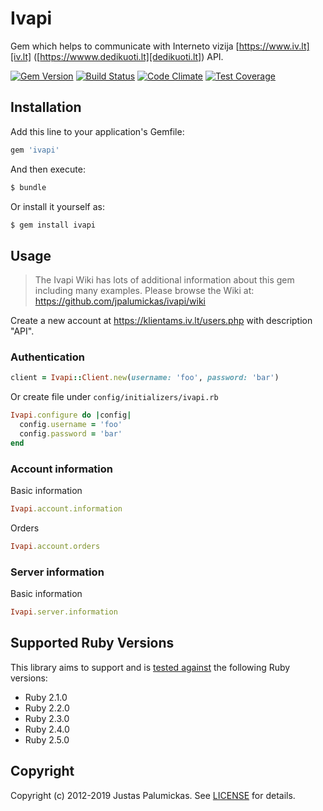 # Ivapi

Gem which helps to communicate with Interneto vizija [https://www.iv.lt][iv.lt] ([https://wwww.dedikuoti.lt][dedikuoti.lt]) API.

[![Gem Version](https://img.shields.io/gem/v/ivapi.svg?style=flat-square)][rubygems]
[![Build Status](https://img.shields.io/travis/jpalumickas/ivapi.svg?style=flat-square)][travis]
[![Code Climate](https://img.shields.io/codeclimate/maintainability/jpalumickas/ivapi.svg?style=flat-square)][codeclimate]
[![Test Coverage](https://img.shields.io/codeclimate/c/jpalumickas/ivapi.svg?style=flat-square)][codeclimate_coverage]

## Installation

Add this line to your application's Gemfile:

```rb
gem 'ivapi'
```

And then execute:
```sh
$ bundle
```

Or install it yourself as:

```sh
$ gem install ivapi
```

## Usage

> The Ivapi Wiki has lots of additional information about this gem including many examples. Please browse the Wiki at:
https://github.com/jpalumickas/ivapi/wiki

Create a new account at https://klientams.iv.lt/users.php with description "API".

### Authentication
```rb
client = Ivapi::Client.new(username: 'foo', password: 'bar')
```

Or create file under `config/initializers/ivapi.rb`

```rb
Ivapi.configure do |config|
  config.username = 'foo'
  config.password = 'bar'
end
```

### Account information

Basic information
```rb
Ivapi.account.information
```

Orders
```rb
Ivapi.account.orders
```

### Server information

Basic information
```rb
Ivapi.server.information
```


## Supported Ruby Versions

This library aims to support and is [tested against][travis] the following Ruby
versions:

* Ruby 2.1.0
* Ruby 2.2.0
* Ruby 2.3.0
* Ruby 2.4.0
* Ruby 2.5.0

## Copyright
Copyright (c) 2012-2019 Justas Palumickas.
See [LICENSE][license] for details.

[rubygems]: https://rubygems.org/gems/ivapi
[travis]: https://travis-ci.org/jpalumickas/ivapi
[codeclimate]: https://codeclimate.com/github/jpalumickas/ivapi
[codeclimate_coverage]: https://codeclimate.com/github/jpalumickas/ivapi/test_coverage

[iv.lt]: https://www.iv.lt
[dedikuoti.lt]: https://www.dedikuoti.lt
[license]: https://raw.githubusercontent.com/jpalumickas/ivapi/master/LICENSE
